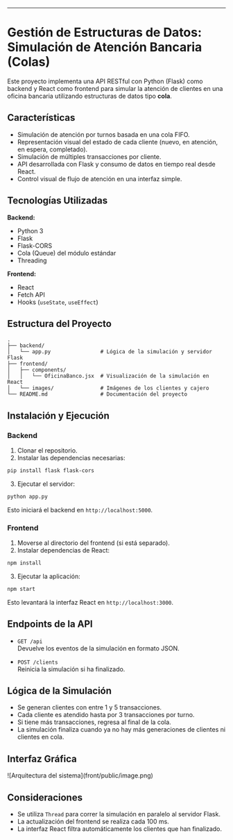 ---

# Gestión de Estructuras de Datos: Simulación de Atención Bancaria (Colas)

Este proyecto implementa una API RESTful con Python (Flask) como backend y React como frontend para simular la atención de clientes en una oficina bancaria utilizando estructuras de datos tipo **cola**.

## Características

- Simulación de atención por turnos basada en una cola FIFO.
- Representación visual del estado de cada cliente (nuevo, en atención, en espera, completado).
- Simulación de múltiples transacciones por cliente.
- API desarrollada con Flask y consumo de datos en tiempo real desde React.
- Control visual de flujo de atención en una interfaz simple.

## Tecnologías Utilizadas

**Backend:**

- Python 3
- Flask
- Flask-CORS
- Cola (Queue) del módulo estándar
- Threading

**Frontend:**

- React
- Fetch API
- Hooks (`useState`, `useEffect`)

## Estructura del Proyecto

```
.
├── backend/
│   └── app.py                # Lógica de la simulación y servidor Flask
├── frontend/
│   ├── components/
│   │   └── OficinaBanco.jsx  # Visualización de la simulación en React
│   └── images/               # Imágenes de los clientes y cajero
└── README.md                 # Documentación del proyecto
```

## Instalación y Ejecución

### Backend

1. Clonar el repositorio.
2. Instalar las dependencias necesarias:

```bash
pip install flask flask-cors
```

3. Ejecutar el servidor:

```bash
python app.py
```

Esto iniciará el backend en `http://localhost:5000`.

### Frontend

1. Moverse al directorio del frontend (si está separado).
2. Instalar dependencias de React:

```bash
npm install
```

3. Ejecutar la aplicación:

```bash
npm start
```

Esto levantará la interfaz React en `http://localhost:3000`.

## Endpoints de la API

- `GET /api`\
  Devuelve los eventos de la simulación en formato JSON.

- `POST /clients`\
  Reinicia la simulación si ha finalizado.

## Lógica de la Simulación

- Se generan clientes con entre 1 y 5 transacciones.
- Cada cliente es atendido hasta por 3 transacciones por turno.
- Si tiene más transacciones, regresa al final de la cola.
- La simulación finaliza cuando ya no hay más generaciones de clientes ni clientes en cola.

## Interfaz Gráfica

![Arquitectura del sistema]\(front/public/image.png)

## Consideraciones

- Se utiliza `Thread` para correr la simulación en paralelo al servidor Flask.
- La actualización del frontend se realiza cada 100 ms.
- La interfaz React filtra automáticamente los clientes que han finalizado.

